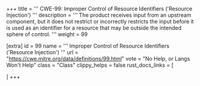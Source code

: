 +++
title = '''
CWE-99: Improper Control of Resource Identifiers ('Resource Injection')
'''
description	= '''
The product receives input from an upstream component, but it does not restrict or incorrectly restricts the input before it is used as an identifier for a resource that may be outside the intended sphere of control.
'''
weight = 99

[extra]
id = 99
name = '''
Improper Control of Resource Identifiers ('Resource Injection')
'''
url = "https://cwe.mitre.org/data/definitions/99.html"
vote = "No Help, or Langs Won't Help"
class = "Class"
clippy_helps = false
rust_docs_links = [
	
]
+++
